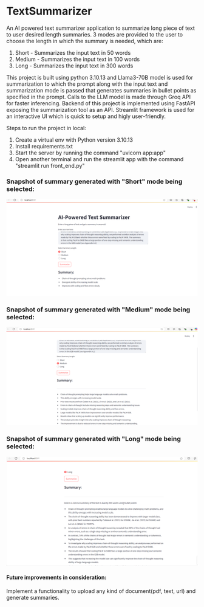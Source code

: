 # TextSummarizer
An AI powered text summarizer application to summarize long piece of text to user desired length summaries.
3 modes are provided to the user to choose the length in which the summary is needed, which are:

1. Short - Summarizes the input text in 50 words
2. Medium - Summarizes the input text in 100 words
3. Long - Summarizes the input text in 300 words

This project is built using python 3.10.13 and Llama3-70B model is used for summarization to which the prompt along with the input text and summarization mode is passed that generates summaries in bullet points as specified in the prompt. Calls to the LLM model is made through Groq API for faster inferencing. Backend of this project is implemented using FastAPI exposing the summarization tool as an API. Streamlit framework is used for an interactive UI which is quick to setup and higly user-friendly.

Steps to run the project in local:

1. Create a virtual env with Python version 3.10.13
2. Install requirements.txt
3. Start the server by running the command "uvicorn app:app"
4. Open another terminal and run the streamlit app with the command "streamlit run front_end.py"

### Snapshot of summary generated with "Short" mode being selected:

![Alt text](https://github.com/ShifanaPalya/TextSummarizer/blob/main/summary_short_50.png?raw=true "Optional Title")


### Snapshot of summary generated with "Medium" mode being selected:

![Alt text](https://github.com/ShifanaPalya/TextSummarizer/blob/main/summary_medium_100.png?raw=true "Optional Title")


### Snapshot of summary generated with "Long" mode being selected:

![Alt text](https://github.com/ShifanaPalya/TextSummarizer/blob/main/summary_long_300.png?raw=true "Optional Title")

#### Future improvements in consideration:

Implement a functionality to upload any kind of document(pdf, text, url) and generate summaries.
